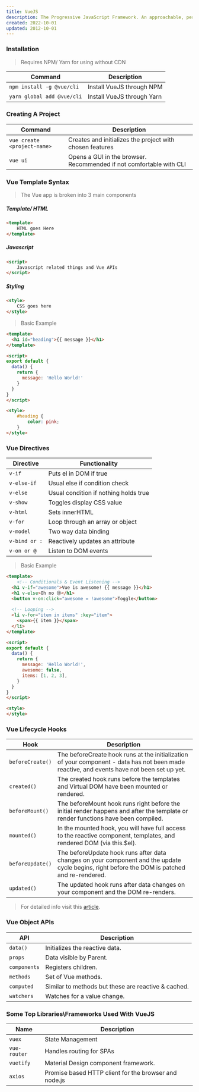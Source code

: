 ```yaml
---
title: VueJS
description: The Progressive JavaScript Framework. An approachable, performant and versatile framework for building web user interfaces.
created: 2022-10-01
updated: 2012-10-01
---
```


### Installation
> Requires NPM/ Yarn for using without CDN

|Command|Description|
|---|---|
|`npm install -g @vue/cli`|Install VueJS through NPM|
|`yarn global add @vue/cli`|Install VueJS through Yarn|

### Creating A Project

|Command|Description|
|---|---|
|`vue create <project-name>`|Creates and initializes the project with chosen features|
|`vue ui`|Opens a GUI in the browser. Recommended if not comfortable with CLI|

### Vue Template Syntax
> The Vue app is broken into 3 main components

##### Template/ HTML
```html
<template>
    HTML goes Here
</template>
```
##### Javascript
```html
<script>
    Javascript related things and Vue APIs
</script>
```
##### Styling
```html
<style>
    CSS goes here
</style>
```
> Basic Example

```html
<template>
  <h1 id="heading">{{ message }}</h1>
</template>

<script>
export default {
  data() {
    return {
      message: 'Hello World!'
    }
  }
}
</script>

<style>
    #heading {
        color: pink;
    }
</style>
```

### Vue Directives 
|Directive|Functionality|
|---|---|
|`v-if`|Puts el in DOM if true|
|`v-else-if`|Usual else if condition check|
|`v-else`|Usual condition if nothing holds true|
|`v-show`|Toggles display CSS value|
|`v-html`|Sets innerHTML|
|`v-for`|Loop through an array or object|
|`v-model`|Two way data binding|
|`v-bind or :`|Reactively updates an attribute|
|`v-on or @`|Listen to DOM events|

> Basic Example

```html
<template>
    <!-- Conditionals & Event Listening -->
  <h1 v-if="awesome">Vue is awesome! {{ message }}</h1>
  <h1 v-else>Oh no 😢</h1>
  <button v-on:click="awesome = !awesome">Toggle</button>
  
  <!-- Looping -->
  <li v-for="item in items" :key="item">
    <span>{{ item }}</span>
  </li>
</template>

<script>
export default {
  data() {
    return {
      message: 'Hello World!',
      awesome: false,
      items: [1, 2, 3],
    }
  }
}
</script>

<style>
</style>
```

### Vue Lifecycle Hooks
|Hook|Description|
|---|---|
|`beforeCreate()`|The beforeCreate hook runs at the initialization of your component - data has not been made reactive, and events have not been set up yet.|
|`created()`|The created hook runs before the templates and Virtual DOM have been mounted or rendered.|
|`beforeMount()`|The beforeMount hook runs right before the initial render happens and after the template or render functions have been compiled.|
|`mounted()`|In the mounted hook, you will have full access to the reactive component, templates, and rendered DOM (via this.$el).|
|`beforeUpdate()`|The beforeUpdate hook runs after data changes on your component and the update cycle begins, right before the DOM is patched and re-rendered.|
|`updated()`|The updated hook runs after data changes on your component and the DOM re-renders.|

> For detailed info visit this [article](https://www.digitalocean.com/community/tutorials/vuejs-component-lifecycle).


### Vue Object APIs
|API|Description|
|---|---|
|`data()`|Initializes the reactive data.|
|`props`|Data visible by Parent.|
|`components`|Registers children.|
|`methods`|Set of Vue methods.|
|`computed`|Similar to methods but these are reactive & cached.|
|`watchers`|Watches for a value change.|


### Some Top Libraries\Frameworks Used With VueJS
|Name|Description|
|---|---|
|`vuex`|State Management|
|`vue-router`|Handles routing for SPAs|
|`vuetify`|Material Design component framework.|
|`axios`|Promise based HTTP client for the browser and node.js|


